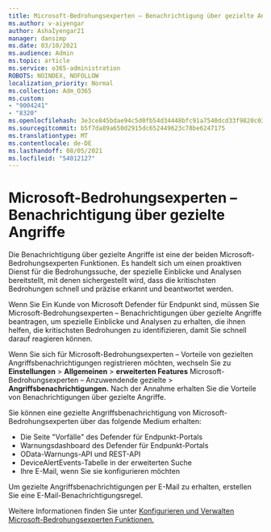 ```yaml
---
title: Microsoft-Bedrohungsexperten – Benachrichtigung über gezielte Angriffe
ms.author: v-aiyengar
author: AshaIyengar21
manager: dansimp
ms.date: 03/10/2021
ms.audience: Admin
ms.topic: article
ms.service: o365-administration
ROBOTS: NOINDEX, NOFOLLOW
localization_priority: Normal
ms.collection: Adm_O365
ms.custom:
- "9004241"
- "8320"
ms.openlocfilehash: 3e3ce845bdae94c5d0fb54d34448bfc91a7540dcd33f9820c030406f19108f97
ms.sourcegitcommit: b5f7da89a650d2915dc652449623c78be6247175
ms.translationtype: MT
ms.contentlocale: de-DE
ms.lasthandoff: 08/05/2021
ms.locfileid: "54012127"
---
```

# <a name="microsoft-threat-experts---targeted-attack-notification"></a>Microsoft-Bedrohungsexperten – Benachrichtigung über gezielte Angriffe

Die Benachrichtigung über gezielte Angriffe ist eine der beiden Microsoft-Bedrohungsexperten Funktionen. Es handelt sich um einen proaktiven Dienst für die Bedrohungssuche, der spezielle Einblicke und Analysen bereitstellt, mit denen sichergestellt wird, dass die kritischsten Bedrohungen schnell und präzise erkannt und beantwortet werden.

Wenn Sie Ein Kunde von Microsoft Defender für Endpunkt sind, müssen Sie Microsoft-Bedrohungsexperten – Benachrichtigungen über gezielte Angriffe beantragen, um spezielle Einblicke und Analysen zu erhalten, die ihnen helfen, die kritischsten Bedrohungen zu identifizieren, damit Sie schnell darauf reagieren können.

Wenn Sie sich für Microsoft-Bedrohungsexperten – Vorteile von gezielten Angriffsbenachrichtigungen registrieren möchten, wechseln Sie zu **Einstellungen**  >  **Allgemeinen**  >  **erweiterten Features** Microsoft-Bedrohungsexperten – Anzuwendende gezielte  >  **Angriffsbenachrichtigungen.** Nach der Annahme erhalten Sie die Vorteile von Benachrichtigungen über gezielte Angriffe.

Sie können eine gezielte Angriffsbenachrichtigung von Microsoft-Bedrohungsexperten über das folgende Medium erhalten:

- Die Seite "Vorfälle" des Defender für Endpunkt-Portals
- Warnungsdashboard des Defender für Endpunkt-Portals
- OData-Warnungs-API und REST-API
- DeviceAlertEvents-Tabelle in der erweiterten Suche
- Ihre E-Mail, wenn Sie sie konfigurieren möchten

Um gezielte Angriffsbenachrichtigungen per E-Mail zu erhalten, erstellen Sie eine E-Mail-Benachrichtigungsregel. 

Weitere Informationen finden Sie unter [Konfigurieren und Verwalten Microsoft-Bedrohungsexperten Funktionen.](/windows/security/threat-protection/microsoft-defender-atp/configure-microsoft-threat-experts)
